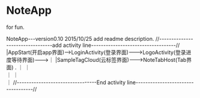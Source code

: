 # NoteApp
for fun.

NoteApp---version0.10 2015/10/25
add readme description.
//---------------------------------add activity line-----------------------------------//
|AppStart(开启app界面)-->LoginActivity(登录界面)--->LogoActivity(登录进度等待界面)--->｜
|SampleTagCloud(云标签界面)--->NoteTabHost(Tab界面) .                                 ｜
｜　　　　　　　　　　　　　　　　　　　　　　　　　　　　　　　　　　　　　　　　　　｜
｜　　　　　　　　　　　　　　　　　　　　　　　　　　　　　　　　　　　　　　　　　　｜
//---------------------------------End activity line-----------------------------------//


